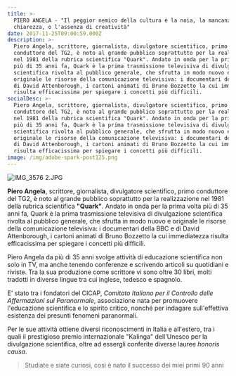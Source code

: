 ```yaml
---
title: >-
  PIERO ANGELA - "Il peggior nemico della cultura è la noia, la mancanza di
  chiarezza, o l'assenza di creatività"
date: 2017-11-25T09:00:59.000Z
description: >-
  Piero Angela, scrittore, giornalista, divulgatore scientifico, primo
  conduttore del TG2, è noto al grande pubblico soprattutto per la realizzazione
  nel 1981 della rubrica scientifica "Quark". Andato in onda per la prima volta
  più di 35 anni fa, Quark è la prima trasmissione televisiva di divulgazione
  scientifica rivolta al pubblico generale, che sfrutta in modo nuovo e
  originale le risorse della comunicazione televisiva: i documentari della BBC e
  di David Attenborough, i cartoni animati di Bruno Bozzetto la cui immediatezza
  risulta efficacissima per spiegare i concetti più difficili.
socialDesc: >-
  Piero Angela, scrittore, giornalista, divulgatore scientifico, primo
  conduttore del TG2, è noto al grande pubblico soprattutto per la realizzazione
  nel 1981 della rubrica scientifica "Quark". Andato in onda per la prima volta
  più di 35 anni fa, Quark è la prima trasmissione televisiva di divulgazione
  scientifica rivolta al pubblico generale, che sfrutta in modo nuovo e
  originale le risorse della comunicazione televisiva: i documentari della BBC e
  di David Attenborough, i cartoni animati di Bruno Bozzetto la cui immediatezza
  risulta efficacissima per spiegare i concetti più difficili.
image: /img/adobe-spark-post125.png
---
```

![IMG_3576 2.JPG](/img/adobe-spark-post125.png)

**Piero Angela**, scrittore, giornalista, divulgatore scientifico, primo conduttore del TG2, è noto al grande pubblico soprattutto per la realizzazione nel 1981 della rubrica scientifica **"Quark"**. Andato in onda per la prima volta più di 35 anni fa, Quark è la prima trasmissione televisiva di divulgazione scientifica rivolta al pubblico generale, che sfrutta in modo nuovo e originale le risorse della comunicazione televisiva: i documentari della BBC e di David Attenborough, i cartoni animati di Bruno Bozzetto la cui immediatezza risulta efficacissima per spiegare i concetti più difficili.

Piero Angela da più di 35 anni svolge attività di educazione scientifica non solo in TV, ma anche tenendo conferenze e scrivendo articoli su quotidiani e riviste. Tra la sua produzione come scrittore vi sono oltre 30 libri, molti tradotti in diverse lingue tra cui inglese, tedesco e spagnolo.

E' stato tra i fondatori del CICAP, _Comitato Italiano per il Controllo delle Affermazioni sul Paranormale_, associazione nata per promuovere l'educazione scientifica e lo spirito critico, nonché per indagare sull'effettiva esistenza dei presunti fenomeni paranormali.

Per le sue attività ottiene diversi riconoscimenti in Italia e all'estero, tra i quali il prestigioso premio internazionale "Kalinga" dell'Unesco per la divulgazione scientifica, oltre ad essergli conferite diverse lauree _honoris causa_.

> Studiate e siate curiosi, così è nato il successo dei miei primi 90 anni
